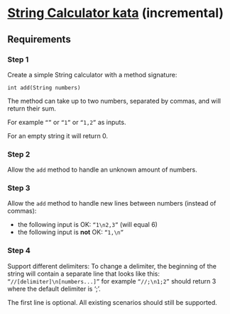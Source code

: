# [String Calculator kata](https://kata-log.rocks/string-calculator-kata) (incremental)
## Requirements
### Step 1
Create a simple String calculator with a method signature:

    int add(String numbers)

The method can take up to two numbers, separated by commas, and will return their sum.

For example `“”` or `“1”` or `“1,2”` as inputs.

For an empty string it will return 0.

### Step 2
Allow the `add` method to handle an unknown amount of numbers.

### Step 3
Allow the `add` method to handle new lines between numbers (instead of commas):
- the following input is OK: `“1\n2,3”` (will equal 6)
- the following input is **not** OK: `“1,\n”`

### Step 4
Support different delimiters:
To change a delimiter, the beginning of the string will contain a separate line 
that looks like this: `“//[delimiter]\n[numbers...]”`
for example `“//;\n1;2”` should return 3 where the default delimiter is ‘;’.

The first line is optional. All existing scenarios should still be supported.